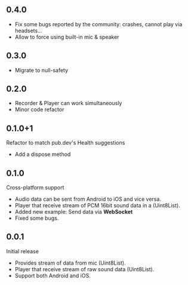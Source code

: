 ## 0.4.0
* Fix some bugs reported by the community: crashes, cannot play via headsets...
* Allow to force using built-in mic & speaker

## 0.3.0
* Migrate to null-safety

## 0.2.0
* Recorder & Player can work simultaneously
* Minor code refactor

## 0.1.0+1
Refactor to match pub.dev's Health suggestions
* Add a dispose method

## 0.1.0

Cross-platform support
* Audio data can be sent from Android to iOS and vice versa.
* Player that receive stream of PCM 16bit sound data in a (Uint8List).
* Added new example: Send data via **WebSocket**
* Fixed some bugs.

## 0.0.1

Initial release
* Provides stream of data from mic (Uint8List).
* Player that receive stream of raw sound data (Uint8List).
* Support both Android and iOS.